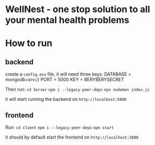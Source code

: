 # WellNest - one stop solution to all your mental health problems

# How to run

## backend

create a `config.env` file, it will need three keys:
DATABASE = mongodb+srv://
PORT = 5000
KEY = BERYBERYSECRET

Then run:
`cd Server`
`npm i --legacy-peer-deps`
`npx nodemon index.js`

it will start running the backend on `http://localhost:5000`

## frontend

Run:
`cd client`
`npm i --legacy-peer-deps`
`npm start`

it should by default start the frontend on `http://localhost:3000`
